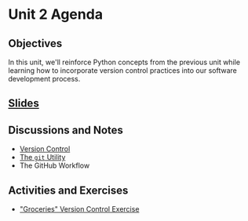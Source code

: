 # Unit 2 Agenda

## Objectives

In this unit, we'll reinforce Python concepts from the previous unit while learning how to incorporate version control practices into our software development process.

## [Slides](https://docs.google.com/presentation/d/1ZAOXpio3o15pvaeXNOTvTpMY7Km9lWpb4CYesjyR7PU/edit?usp=sharing)

## Discussions and Notes

  + [Version Control](/notes/version-control.md)
  + [The `git` Utility](/notes/git.md)
  + The GitHub Workflow

## Activities and Exercises

  + ["Groceries" Version Control Exercise](/exercises/groceries/version-control.md)
